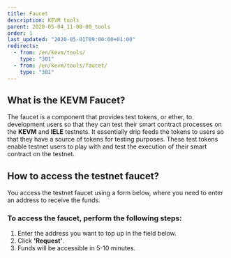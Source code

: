 ```yaml
---
title: Faucet
description: KEVM tools
parent: 2020-05-04_11-00-00_tools
order: 1
last_updated: "2020-05-01T09:00:00+01:00"
redirects:
  - from: /en/kevm/tools/
    type: "301"
  - from: /en/kevm/tools/faucet/
    type: "301"
---
```

## What is the KEVM Faucet?

The faucet is a component that provides test tokens, or ether, to development users so that they can test their smart contract processes on the **KEVM** and **IELE** testnets. It essentially drip feeds the tokens to users so that they have a source of tokens for testing purposes. These test tokens enable testnet users to play with and test the execution of their smart contract on the testnet.
                
## How to access the testnet faucet?

You access the testnet faucet using a form below, where you need to enter an address to receive the funds.
                
### To access the faucet, perform the following steps:

1. Enter the address you want to top up in the field below.
2. Click **'Request'**.
3. Funds will be accessible in 5-10 minutes.

<!-- include components/KEVMFaucet -->
